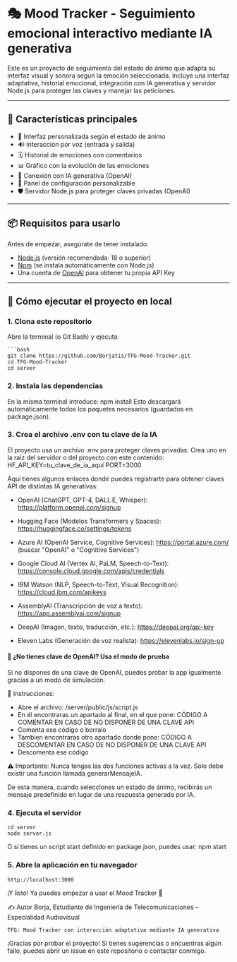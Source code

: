 # 🎭 Mood Tracker - Seguimiento emocional interactivo mediante IA generativa

Este es un proyecto de seguimiento del estado de ánimo que adapta su interfaz visual y sonora según la emoción seleccionada. Incluye una interfaz adaptativa, historial emocional, integración con IA generativa y servidor Node.js para proteger las claves y manejar las peticiones.

---

## 🌟 Características principales

- 🌈 Interfaz personalizada según el estado de ánimo
- 🔊 Interacción por voz (entrada y salida)
- 🗓️ Historial de emociones con comentarios
- 📊 Gráfico con la evolución de las emociones
- 🤖 Conexión con IA generativa (OpenAI)
- 🔧 Panel de configuración personalizable
- 🛡️ Servidor Node.js para proteger claves privadas (OpenAI)

---

## 📦 Requisitos para usarlo

Antes de empezar, asegúrate de tener instalado:

- [Node.js](https://nodejs.org/) (versión recomendada: 18 o superior)
- [Npm](https://www.npmjs.com/) (se instala automáticamente con Node.js)
- Una cuenta de [OpenAI](https://platform.openai.com/) para obtener tu propia API Key


---

## 🚀 Cómo ejecutar el proyecto en local

### 1. Clona este repositorio 
Abre la terminal (o Git Bash) y ejecuta:

    ```bash
    git clone https://github.com/Borjatis/TFG-Mood-Tracker.git
    cd TFG-Mood-Tracker
    cd server


### 2. Instala las dependencias
En la misma terminal introduce:
    npm install
    Esto descargará automáticamente todos los paquetes necesarios (guardados en package.json).


### 3. Crea el archivo .env con tu clave de la IA
El proyecto usa un archivo .env para proteger claves privadas. Crea uno en la raíz del servidor o del proyecto con este contenido:
    HF_API_KEY=tu_clave_de_ia_aquí
    PORT=3000

Aquí tienes algunos enlaces donde puedes registrarte para obtener claves API de distintas IA generativas:
- OpenAI (ChatGPT, GPT-4, DALL·E, Whisper):
    https://platform.openai.com/signup

- Hugging Face (Modelos Transformers y Spaces):
    https://huggingface.co/settings/tokens

- Azure AI (OpenAI Service, Cognitive Services):
    https://portal.azure.com/ (buscar "OpenAI" o "Cognitive Services")

- Google Cloud AI (Vertex AI, PaLM, Speech-to-Text):
    https://console.cloud.google.com/apis/credentials

- IBM Watson (NLP, Speech-to-Text, Visual Recognition):
    https://cloud.ibm.com/apikeys

- AssemblyAI (Transcripción de voz a texto):
    https://app.assemblyai.com/signup

- DeepAI (Imagen, texto, traducción, etc.):
    https://deepai.org/api-key

- Eleven Labs (Generación de voz realista):
    https://elevenlabs.io/sign-up


#### 🧪 ¿No tienes clave de OpenAI? Usa el modo de prueba
Si no dispones de una clave de OpenAI, puedes probar la app igualmente gracias a un modo de simulación.

🔄 Instrucciones:

- Abre el archivo: /server/public/js/script.js
- En él encontraras un apartado al final, en el que pone: CÓDIGO A COMENTAR EN CASO DE NO DISPONER DE UNA CLAVE API
- Comenta ese código o borralo
- Tambien encontraras otro apartado donde pone: CÓDIGO A DESCOMENTAR EN CASO DE NO DISPONER DE UNA CLAVE API
- Descomenta ese código

⚠️ Importante: Nunca tengas las dos funciones activas a la vez. Solo debe existir una función llamada generarMensajeIA.

De esta manera, cuando selecciones un estado de ánimo, recibirás un mensaje predefinido en lugar de una respuesta generada por IA.


### 4. Ejecuta el servidor
    cd server
    node server.js

O si tienes un script start definido en package.json, puedes usar:
    npm start


### 5. Abre la aplicación en tu navegador
    http://localhost:3000


¡Y listo! Ya puedes empezar a usar el Mood Tracker 🎉


✍️ Autor
    Borja, Estudiante de Ingeniería de Telecomunicaciones – Especialidad Audiovisual

    TFG: Mood Tracker con interacción adaptativa mediante IA generativa

¡Gracias por probar el proyecto! Si tienes sugerencias o encuentras algún fallo, puedes abrir un issue en este repositorio o contactar conmigo.